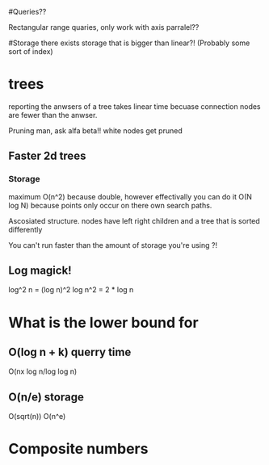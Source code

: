 #Queries??

Rectangular range quaries, only work with axis parralel??

#Storage
there exists storage that is bigger than linear?! (Probably some sort of index)

# trees
reporting the anwsers of a tree takes linear time becuase connection nodes
are fewer than the anwser.

Pruning man, ask alfa beta!! white nodes get pruned

## Faster 2d trees


### Storage
maximum O(n^2) because double, however effectivally you can do it O(N log N) 
because points only occur on there own search paths.

Ascosiated structure. nodes have left right children and a tree that is
sorted differently

You can't run faster than  the amount of storage you're using ?!
## Log magick!

log^2 n = (log n)^2
log n^2 = 2 * log n

# What is the lower bound for
## O(log n + k) querry time
O(nx log n/log log n)

## O(n/e) storage
O(sqrt(n)) O(n^e)

# Composite numbers

